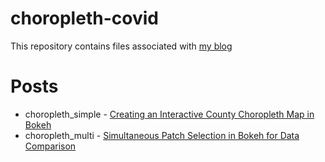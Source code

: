 # choropleth-covid
This repository contains files associated with [my blog](https://epochzero.blog)

# Posts

* choropleth_simple - [Creating an Interactive County Choropleth Map in Bokeh](https://epochzero.blog/2020/04/08/Creating-an-Interactive-County-Choropleth-Map-in-Bokeh/)
* choropleth_multi - [Simultaneous Patch Selection in Bokeh for Data Comparison](https://epochzero.blog/2020/04/11/Simultaneous-Patch-Selection-in-Bokeh-for-Data-Comparison/)
